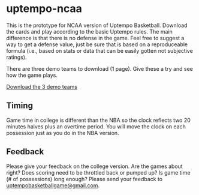 # uptempo-ncaa
This is the prototype for NCAA version of Uptempo Basketball. Download the cards and play according to the basic Uptempo rules. The main difference is that there is no defense in the game. Feel free to suggest a way to get a defense value, just be sure that is based on a reproduceable formula (i.e., based on stats or data that can be easily gotten not subjective ratings). 

There are three demo teams to download (1 page). Give these a try and see how the game plays.

[Download the 3 demo teams](https://github.com/brianhaferkamp/uptempo-ncaa/raw/main/Uptempo_Basketball_NCAA_1990s_Decade_Sweet-16.pdf)

## Timing

Game time in college is different than the NBA so the clock reflects two 20 minutes halves plus an overtime period. You will move the clock on each possession just as you do in the NBA version.

## Feedback

Please give your feedback on the college version. Are the games about right? Does scoring need to be throttled back or pumped up? Is game time (# of possessions) long enough? Please send your feedback to uptempobasketballgame@gmail.com.
